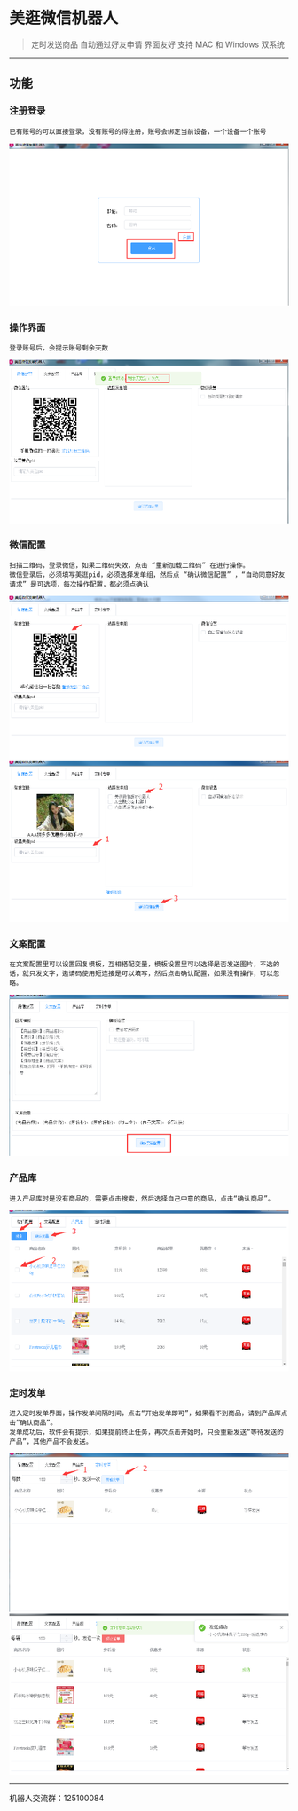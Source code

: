 # 美逛微信机器人

> 定时发送商品
> 自动通过好友申请
> 界面友好
> 支持 MAC 和 Windows 双系统

---

## 功能

### 注册登录
    已有账号的可以直接登录，没有账号的得注册，账号会绑定当前设备，一个设备一个账号
   ![注册登录][1]

### 操作界面
    登录账号后，会提示账号剩余天数
   ![操作界面][2]

### 微信配置
    扫描二维码，登录微信，如果二维码失效，点击 “重新加载二维码” 在进行操作。
    微信登录后，必须填写美逛pid，必须选择发单组，然后点 “确认微信配置” ，“自动同意好友请求” 是可选项，每次操作配置，都必须点确认
   ![微信配置][3]
   ![微信配置][4]

### 文案配置
    在文案配置里可以设置回复模板，互相搭配变量，模板设置里可以选择是否发送图片，不选的话，就只发文字，邀请码使用短连接是可以填写，然后点击确认配置，如果没有操作，可以忽略。
   ![文案配置][5]

### 产品库
    进入产品库时是没有商品的，需要点击搜索，然后选择自己中意的商品，点击“确认商品”。
   ![产品库][6]

### 定时发单
    进入定时发单界面，操作发单间隔时间，点击“开始发单即可”，如果看不到商品，请到产品库点击“确认商品”。
    发单成功后，软件会有提示，如果提前终止任务，再次点击开始时，只会重新发送“等待发送的产品”，其他产品不会发送。
   ![定时发单][7]
   ![定时发单][8]

---
机器人交流群：125100084

[1]: https://github.com/chengle123/meiguang/blob/master/src/1.png
[2]: https://github.com/chengle123/meiguang/blob/master/src/2.png
[3]: https://github.com/chengle123/meiguang/blob/master/src/3.png
[4]: https://github.com/chengle123/meiguang/blob/master/src/4.png
[5]: https://github.com/chengle123/meiguang/blob/master/src/5.png
[6]: https://github.com/chengle123/meiguang/blob/master/src/6.png
[7]: https://github.com/chengle123/meiguang/blob/master/src/7.png
[8]: https://github.com/chengle123/meiguang/blob/master/src/8.png
